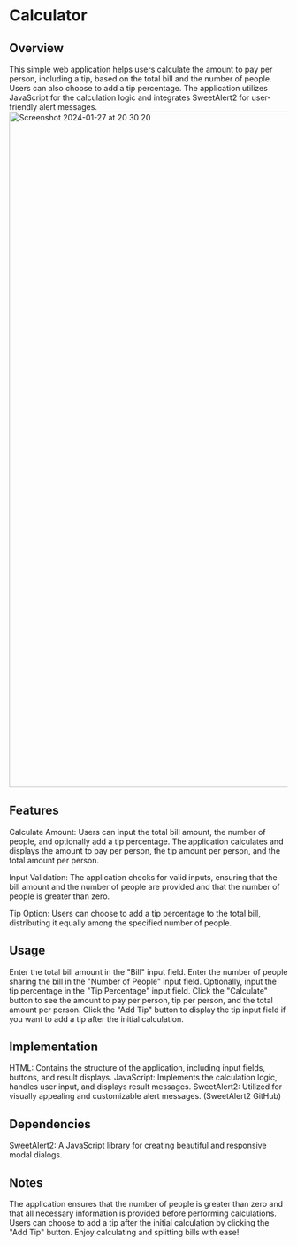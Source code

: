 # Calculator

## Overview
This simple web application helps users calculate the amount to pay per person, including a tip, based on the total bill and the number of people. Users can also choose to add a tip percentage. The application utilizes JavaScript for the calculation logic and integrates SweetAlert2 for user-friendly alert messages.
<img width="1221" alt="Screenshot 2024-01-27 at 20 30 20" src="https://github.com/torry91/Expences-calculator/assets/149702982/506e224a-3a79-4159-b12c-6d370655ffea">


## Features
Calculate Amount: Users can input the total bill amount, the number of people, and optionally add a tip percentage. The application calculates and displays the amount to pay per person, the tip amount per person, and the total amount per person.

Input Validation: The application checks for valid inputs, ensuring that the bill amount and the number of people are provided and that the number of people is greater than zero.

Tip Option: Users can choose to add a tip percentage to the total bill, distributing it equally among the specified number of people.

## Usage
Enter the total bill amount in the "Bill" input field.
Enter the number of people sharing the bill in the "Number of People" input field.
Optionally, input the tip percentage in the "Tip Percentage" input field.
Click the "Calculate" button to see the amount to pay per person, tip per person, and the total amount per person.
Click the "Add Tip" button to display the tip input field if you want to add a tip after the initial calculation.

## Implementation
HTML: Contains the structure of the application, including input fields, buttons, and result displays.
JavaScript: Implements the calculation logic, handles user input, and displays result messages.
SweetAlert2: Utilized for visually appealing and customizable alert messages. (SweetAlert2 GitHub)

## Dependencies
SweetAlert2: A JavaScript library for creating beautiful and responsive modal dialogs.

## Notes
The application ensures that the number of people is greater than zero and that all necessary information is provided before performing calculations.
Users can choose to add a tip after the initial calculation by clicking the "Add Tip" button.
Enjoy calculating and splitting bills with ease!
